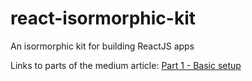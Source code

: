 # react-isormorphic-kit
An isormorphic kit for building ReactJS apps

Links to parts of the medium article:
[Part 1 - Basic setup](https://github.com/icapps/react-isormorphic-kit/tree/1_basic_setup)
